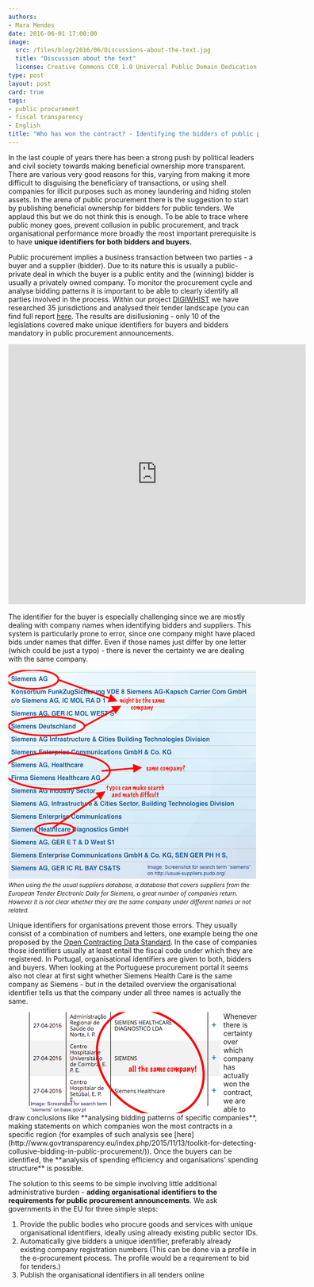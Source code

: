 ```yaml
---
authors:
- Mara Mendes
date: 2016-06-01 17:00:00
image:
  src: /files/blog/2016/06/Discussions-about-the-text.jpg
  title: "Discussion about the text"
  license: Creative Commons CC0 1.0 Universal Public Domain Dedication - user Jdessommes
type: post
layout: post
card: true
tags:
- public procurement
- fiscal transparency
- English
title: "Who has won the contract? - Identifying the bidders of public procurement processes"
---
```

In the last couple of years there has been a strong push by political leaders and civil society towards making beneficial ownership more transparent. There are various very good reasons for this, varying from making it more difficult to disguising the beneficiary of transactions, or using shell companies for illicit purposes such as money laundering and hiding stolen assets. In the arena of public procurement there is the suggestion to start by publishing beneficial ownership for bidders for public tenders. We applaud this but we do not think this is enough. To be able to trace where public money goes, prevent collusion in public procurement, and track organisational performance more broadly the most important prerequisite is to have **unique identifiers for both bidders and buyers.**

Public procurement implies a business transaction between two parties - a buyer and a supplier (bidder). Due to its nature this is usually a public-private deal in which the buyer is a public entity and the (winning) bidder is usually a privately owned company. To monitor the procurement cycle and analyse bidding patterns it is important to be able to clearly identify all parties involved in the process. Within our project [DIGIWHIST](www.digihwist.eu) we have researched 35 jurisdictions and analysed their tender landscape (you can find full report [here](http://digiwhist.eu/publications/towards-a-comprehensive-mapping-of-information-on-public-procurement-tendering-and-its-actors-across-europe/). The results are disillusioning - only 10 of the legislations covered make unique identifiers for buyers and bidders mandatory in public procurement announcements. 

<iframe src="https://opentender.eu/mapping/iframe.html#?nr=14" frameborder="0" width="600px" height="524px"></iframe>

The identifier for the buyer is especially challenging since we are mostly dealing with company names when identifying bidders and suppliers. This system is particularly prone to error, since one company might have placed bids under names that differ. Even if those names just differ by one letter (which could be just a typo) - there is never the certainty we are dealing with the same company. 

![](/files/blog/2016/06/Screenshot_Siemens_Usual_Suppliers.jpg "Screenshot Siemens - usual suppliers") <small><i>When using the the usual suppliers database, a database that covers suppliers from the European Tender Electronic Daily for Siemens, a great number of companies return. However it is not clear whether they are the same company under different names or not related.</i></small>

Unique identifiers for organisations prevent those errors. They usually consist of a combination of numbers and letters, one example being the one proposed by the [Open Contracting Data Standard](http://standard.open-contracting.org/latest/en/getting_started/). In the case of companies those identifiers usually at least entail the fiscal code under which they are registered. In Portugal, organisational identifiers are given to both, bidders and buyers. When looking at the Portuguese procurement portal it seems also not clear at first sight whether Siemens Health Care is the same company as Siemens - but in the detailed overview the organisational identifier tells us that the company under all three names is actually the same. 


<figure>
<img style="float: left" src="/files/blog/2016/06/Screenshot_base.gov_siemens.jpg" alt="Screenshot base.gov - Siemens" />
</figure>
Whenever there is certainty over which company has actually won the contract, we are able to draw conclusions like **analysing bidding patterns of specific companies**, making statements on which companies won the most contracts in a specific region (for examples of such analysis see [here](http://www.govtransparency.eu/index.php/2015/11/13/toolkit-for-detecting-collusive-bidding-in-public-procurement/)). Once the buyers can be identified, the **analysis of spending efficiency and organisations’ spending structure** is possible. 


The solution to this seems to be simple involving little additional administrative burden - **adding organisational identifiers to the requirements for public procurement announcements**. We ask governments in the EU for three simple steps: 

1. Provide the public bodies who procure goods and services with unique organisational identifiers, ideally using already existing public sector IDs.
2. Automatically give bidders a unique identifier, preferably already existing company registration numbers (This can be done via a profile in the e-procurement process. The profile would be a requirement to bid for tenders.) 
3. Publish the organisational identifiers in all tenders online 